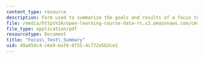 ```yaml
---
content_type: resource
description: Form used to summarize the goals and results of a focus test.
file: /media/https%3A/open-learning-course-data-rc.s3.amazonaws.com/cms-611j-creating-video-games-fall-2014/49a45dc4c6e9baf68f554c772e5b3ce1_MITCMS_611JF14_FocusReport.pdf
file_type: application/pdf
resourcetype: Document
title: "Focus\_Test\_Summary"
uid: 49a45dc4-c6e9-baf6-8f55-4c772e5b3ce1
---
```

